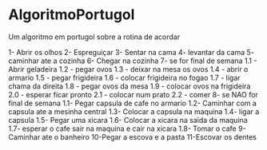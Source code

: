 # AlgoritmoPortugol
Um algoritmo em portugol sobre a rotina de acordar 

 1- Abrir os olhos 
 2- Espreguiçar
 3- Sentar na cama
 4- levantar da cama 
 5- caminhar ate a cozinha
 6- Chegar na cozinha
 7- se for final de semana
  1.1 - Abrir geladeira 
  1.2 - pegar ovos 
  1.3 - deixar na mesa os ovos
  1.4 - abrir o armario
  1.5 - pegar frigideira 
  1.6 - colocar frigideira no fogao
  1.7 - ligar chama da direita 
  1.8 - pegar ovos da mesa
  1.9 - colocar ovos na frigideira 
  2.0 - esperar ficar pronto
  2.1 - colocar num prato 
  2.2 - comer 
 8- se NAO for final de semana
   1.1- Pegar capsula de cafe no armario
   1.2- Caminhar com a capsula ate a mesinha central
   1.3- Colocar a capsula na maquina
   1.4- ligar a capsula
   1.5- Pegar uma xicara
   1.6- Colocar a xicara na saida da maquina
   1.7- esperar o cafe sair na maquina e cair na xicara
   1.8- Tomar o cafe
9-Caminhar ate o banheiro
10-Pegar a escova e a pasta
11-Escovar os dentes 


   
  
  

